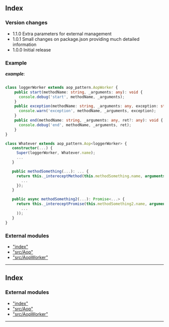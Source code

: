 
Index
-----

### Version changes

*   1.1.0 Extra parameters for external management
*   1.0.1 Small changes on package.json providing much detailed information
*   1.0.0 Initial release

### Example

_**example**_:

```typescript

class loggerWorker extends aop_pattern.AopWorker {
    public start(methodName: string, _arguments: any): void {
      console.debug('start', methodName, _arguments);
    }
    public exception(methodName: string, _arguments: any, exception: string): void {
      console.warn('exception', methodName, _arguments, exception);
    }
    public end(methodName: string, _arguments: any, ret?: any): void {
      console.debug('end', methodName, _arguments, ret);
    }
}

class Whatever extends aop_pattern.Aop<loggerWorker> {
   constructor(...) {
     Super(loggerWorker, Whatever.name);
     ...
   }

   public methodSomething(...): ... {
     return this._intereceptMethod(this.methodSomething.name, arguments, () => {
       ...
     });
   }

   public async methodSomething2(...): Promise<...> {
     return this._intereceptPromise(this.methodSomething2.name, arguments, new Promise(
       ...
     ));
   }
}
```

### External modules

*   ["index"](docs/modules/_index_.md)
*   ["src/Aop"](docs/modules/_src_aop_.md)
*   ["src/AopWorker"](docs/modules/_src_aopworker_.md)

* * *

## Index

### External modules

* ["index"](modules/_index_.md)
* ["src/Aop"](modules/_src_aop_.md)
* ["src/AopWorker"](modules/_src_aopworker_.md)

---

